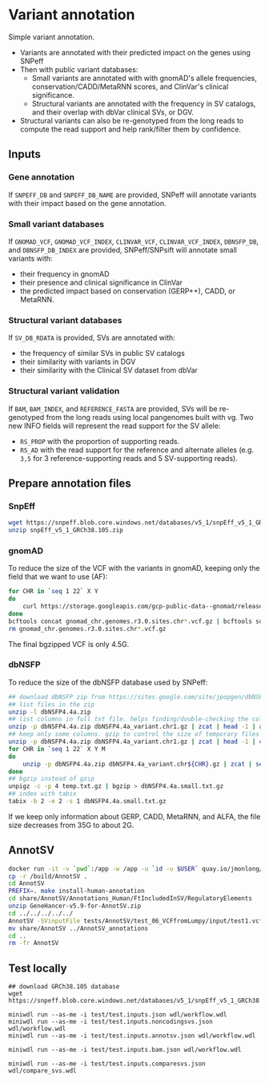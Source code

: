 # Variant annotation

Simple variant annotation.

- Variants are annotated with their predicted impact on the genes using SNPeff
- Then with public variant databases:
    - Small variants are annotated with with gnomAD's allele frequencies, conservation/CADD/MetaRNN scores, and ClinVar's clinical significance.
    - Structural variants are annotated with the frequency in SV catalogs, and their overlap with dbVar clinical SVs, or DGV.
- Structural variants can also be re-genotyped from the long reads to compute the read support and help rank/filter them by confidence.

## Inputs

### Gene annotation

If `SNPEFF_DB` and `SNPEFF_DB_NAME` are provided, SNPeff will annotate variants with their impact based on the gene annotation.

### Small variant databases

If `GNOMAD_VCF`, `GNOMAD_VCF_INDEX`, `CLINVAR_VCF`, `CLINVAR_VCF_INDEX`, `DBNSFP_DB`, and `DBNSFP_DB_INDEX` are provided, SNPeff/SNPsift will annotate small variants with:

- their frequency in gnomAD
- their presence and clinical significance in ClinVar
- the predicted impact based on conservation (GERP++), CADD, or MetaRNN.

### Structural variant databases

If `SV_DB_RDATA` is provided, SVs are annotated with:

- the frequency of similar SVs in public SV catalogs
- their similarity with variants in DGV
- their similarity with the Clinical SV dataset from dbVar

### Structural variant validation

If `BAM`, `BAM_INDEX`, and `REFERENCE_FASTA` are provided, SVs will be re-genotyped from the long reads using local pangenomes built with vg.
Two new INFO fields will represent the read support for the SV allele:

- `RS_PROP` with the proportion of supporting reads.
- `RS_AD` with the read support for the reference and alternate alleles (e.g. `3,5` for 3 reference-supporting reads and 5 SV-supporting reads).

## Prepare annotation files

### SnpEff

```sh
wget https://snpeff.blob.core.windows.net/databases/v5_1/snpEff_v5_1_GRCh38.105.zip
unzip snpEff_v5_1_GRCh38.105.zip
```

### gnomAD

To reduce the size of the VCF with the variants in gnomAD, keeping only the field that we want to use (AF):

```sh
for CHR in `seq 1 22` X Y
do
    curl https://storage.googleapis.com/gcp-public-data--gnomad/release/3.0/vcf/genomes/gnomad.genomes.r3.0.sites.chr${CHR}.vcf.bgz | zcat | bcftools annotate -x ^INFO/AF,ID,FILTER,QUAL -e 'FILTER~"AC0"' -Oz -o gnomad_chr.genomes.r3.0.sites.chr${CHR}.vcf.gz
done
bcftools concat gnomad_chr.genomes.r3.0.sites.chr*.vcf.gz | bcftools sort -Oz -o gnomad.genomes.r3.0.sites.small.vcf.bgz -m 3G
rm gnomad_chr.genomes.r3.0.sites.chr*.vcf.gz
```

The final bgzipped VCF is only 4.5G. 

### dbNSFP

To reduce the size of the dbNSFP database used by SNPeff:

```sh
## download dbNSFP zip from https://sites.google.com/site/jpopgen/dbNSFP
## list files in the zip
unzip -l dbNSFP4.4a.zip
## list columns in full txt file. helps finding/double-checking the column numbers we want to keep
unzip -p dbNSFP4.4a.zip dbNSFP4.4a_variant.chr1.gz | zcat | head -1 | awk 'BEGIN{RS="\t"}{N=N+1;print N" "$0}' | less
## keep only some columns. gzip to control the size of temporary files and use multi-threaded gzip (pigz) to speed up a bit
unzip -p dbNSFP4.4a.zip dbNSFP4.4a_variant.chr1.gz | zcat | head -1 | cut -f 1-4,77-79,128-130,165-167,676 | gzip > temp.txt.gz
for CHR in `seq 1 22` X Y M
do
    unzip -p dbNSFP4.4a.zip dbNSFP4.4a_variant.chr${CHR}.gz | zcat | sed 1d | cut -f 1-4,77-79,128-130,165-167,676 | pigz -c -p 4 >> temp.txt.gz
done
## bgzip instead of gzip
unpigz -c -p 4 temp.txt.gz | bgzip > dbNSFP4.4a.small.txt.gz
## index with tabix
tabix -b 2 -e 2 -s 1 dbNSFP4.4a.small.txt.gz
```

If we keep only information about GERP, CADD, MetaRNN, and ALFA, the file size decreases from 35G to about 2G.

## AnnotSV

```sh
docker run -it -v `pwd`:/app -w /app -u `id -u $USER` quay.io/jmonlong/annotsv:3.4
cp -r /build/AnnotSV .
cd AnnotSV
PREFIX=. make install-human-annotation
cd share/AnnotSV/Annotations_Human/FtIncludedInSV/RegulatoryElements
unzip GeneHancer-v5.9-for-AnnotSV.zip
cd ../../../../../
AnnotSV -SVinputFile tests/AnnotSV/test_06_VCFfromLumpy/input/test1.vcf -outputDir temp_out -annotationsDir share/AnnotSV
mv share/AnnotSV ../AnnotSV_annotations
cd ..
rm -fr AnnotSV
```

## Test locally

```
## download GRCh38.105 database
wget https://snpeff.blob.core.windows.net/databases/v5_1/snpEff_v5_1_GRCh38.105.zip

miniwdl run --as-me -i test/test.inputs.json wdl/workflow.wdl
miniwdl run --as-me -i test/test.inputs.noncodingsvs.json wdl/workflow.wdl
miniwdl run --as-me -i test/test.inputs.annotsv.json wdl/workflow.wdl

miniwdl run --as-me -i test/test.inputs.bam.json wdl/workflow.wdl

miniwdl run --as-me -i test/test.inputs.comparesvs.json wdl/compare_svs.wdl
```
